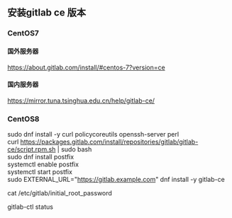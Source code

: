 ## 安装gitlab ce 版本


### CentOS7
#### 国外服务器

https://about.gitlab.com/install/#centos-7?version=ce


#### 国内服务器


https://mirror.tuna.tsinghua.edu.cn/help/gitlab-ce/

### CentOS8
sudo dnf install -y curl policycoreutils openssh-server perl  
curl https://packages.gitlab.com/install/repositories/gitlab/gitlab-ce/script.rpm.sh | sudo bash  
sudo dnf install postfix  
systemctl enable postfix  
systemctl start postfix  
sudo EXTERNAL_URL="https://gitlab.example.com" dnf install -y gitlab-ce  

cat /etc/gitlab/initial_root_password

gitlab-ctl status
